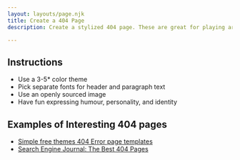 ```yaml
---
layout: layouts/page.njk
title: Create a 404 Page 
description: Create a stylized 404 page. These are great for playing around with color, images, and text ideas.

---
```


## Instructions
- Use a 3-5* color theme
- Pick separate fonts for header and paragraph text
- Use an openly sourced image
- Have fun expressing humour, personality, and identity

## Examples of Interesting 404 pages
- [Simple free themes 404 Error page templates](https://simplefreethemes.com/404-error-page-templates/)
- [Search Engine Journal: The Best 404 Pages](https://www.searchenginejournal.com/404-page-examples/211154/#close)
